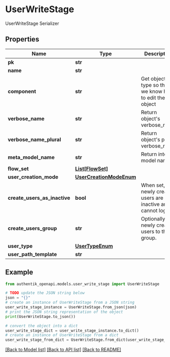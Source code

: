 # UserWriteStage

UserWriteStage Serializer

## Properties

Name | Type | Description | Notes
------------ | ------------- | ------------- | -------------
**pk** | **str** |  | [readonly] 
**name** | **str** |  | 
**component** | **str** | Get object type so that we know how to edit the object | [readonly] 
**verbose_name** | **str** | Return object&#39;s verbose_name | [readonly] 
**verbose_name_plural** | **str** | Return object&#39;s plural verbose_name | [readonly] 
**meta_model_name** | **str** | Return internal model name | [readonly] 
**flow_set** | [**List[FlowSet]**](FlowSet.md) |  | [optional] 
**user_creation_mode** | [**UserCreationModeEnum**](UserCreationModeEnum.md) |  | [optional] 
**create_users_as_inactive** | **bool** | When set, newly created users are inactive and cannot login. | [optional] 
**create_users_group** | **str** | Optionally add newly created users to this group. | [optional] 
**user_type** | [**UserTypeEnum**](UserTypeEnum.md) |  | [optional] 
**user_path_template** | **str** |  | [optional] 

## Example

```python
from authentik_openapi.models.user_write_stage import UserWriteStage

# TODO update the JSON string below
json = "{}"
# create an instance of UserWriteStage from a JSON string
user_write_stage_instance = UserWriteStage.from_json(json)
# print the JSON string representation of the object
print(UserWriteStage.to_json())

# convert the object into a dict
user_write_stage_dict = user_write_stage_instance.to_dict()
# create an instance of UserWriteStage from a dict
user_write_stage_from_dict = UserWriteStage.from_dict(user_write_stage_dict)
```
[[Back to Model list]](../README.md#documentation-for-models) [[Back to API list]](../README.md#documentation-for-api-endpoints) [[Back to README]](../README.md)


